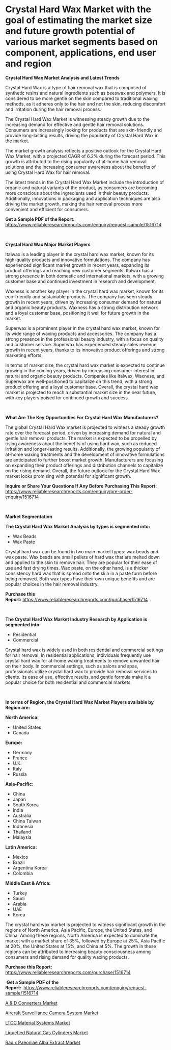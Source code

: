 <p><h1>Crystal Hard Wax Market with the goal of estimating the market size and future growth potential of various market segments based on component, applications, end user and region</h1></p><p><strong>Crystal Hard Wax Market Analysis and Latest Trends</strong></p>
<p><p>Crystal Hard Wax is a type of hair removal wax that is composed of synthetic resins and natural ingredients such as beeswax and polymers. It is considered to be more gentle on the skin compared to traditional waxing methods, as it adheres only to the hair and not the skin, reducing discomfort and irritation during the hair removal process.</p><p>The Crystal Hard Wax Market is witnessing steady growth due to the increasing demand for effective and gentle hair removal solutions. Consumers are increasingly looking for products that are skin-friendly and provide long-lasting results, driving the popularity of Crystal Hard Wax in the market.</p><p>The market growth analysis reflects a positive outlook for the Crystal Hard Wax Market, with a projected CAGR of 6.2% during the forecast period. This growth is attributed to the rising popularity of at-home hair removal solutions and the increasing consumer awareness about the benefits of using Crystal Hard Wax for hair removal.</p><p>The latest trends in the Crystal Hard Wax Market include the introduction of organic and natural variants of the product, as consumers are becoming more conscious about the ingredients used in their beauty products. Additionally, innovations in packaging and application techniques are also driving the market growth, making the hair removal process more convenient and efficient for consumers.</p></p>
<p><strong>Get a Sample PDF of the Report:&nbsp;</strong> <a href="https://www.reliableresearchreports.com/enquiry/request-sample/1516714">https://www.reliableresearchreports.com/enquiry/request-sample/1516714</a></p>
<p>&nbsp;</p>
<p><strong>Crystal Hard Wax Major Market Players</strong></p>
<p><p>Italwax is a leading player in the crystal hard wax market, known for its high-quality products and innovative formulations. The company has experienced significant market growth in recent years, expanding its product offerings and reaching new customer segments. Italwax has a strong presence in both domestic and international markets, with a growing customer base and continued investment in research and development.</p><p>Waxness is another key player in the crystal hard wax market, known for its eco-friendly and sustainable products. The company has seen steady growth in recent years, driven by increasing consumer demand for natural and organic beauty products. Waxness has a strong distribution network and a loyal customer base, positioning it well for future growth in the market.</p><p>Superwax is a prominent player in the crystal hard wax market, known for its wide range of waxing products and accessories. The company has a strong presence in the professional beauty industry, with a focus on quality and customer service. Superwax has experienced steady sales revenue growth in recent years, thanks to its innovative product offerings and strong marketing efforts.</p><p>In terms of market size, the crystal hard wax market is expected to continue growing in the coming years, driven by increasing consumer interest in natural and organic beauty products. Companies like Italwax, Waxness, and Superwax are well-positioned to capitalize on this trend, with a strong product offering and a loyal customer base. Overall, the crystal hard wax market is projected to reach a substantial market size in the near future, with key players poised for continued growth and success.</p></p>
<p>&nbsp;</p>
<p><strong>What Are The Key Opportunities For Crystal Hard Wax Manufacturers?</strong></p>
<p><p>The global Crystal Hard Wax market is projected to witness a steady growth rate over the forecast period, driven by increasing demand for natural and gentle hair removal products. The market is expected to be propelled by rising awareness about the benefits of using hard wax, such as reduced irritation and longer-lasting results. Additionally, the growing popularity of at-home waxing treatments and the development of innovative formulations are anticipated to further boost market growth. Manufacturers are focusing on expanding their product offerings and distribution channels to capitalize on the rising demand. Overall, the future outlook for the Crystal Hard Wax market looks promising with potential for significant growth.</p></p>
<p><strong>Inquire or Share Your Questions If Any Before Purchasing This Report:</strong> <a href="https://www.reliableresearchreports.com/enquiry/pre-order-enquiry/1516714">https://www.reliableresearchreports.com/enquiry/pre-order-enquiry/1516714</a></p>
<p>&nbsp;</p>
<p><strong>Market Segmentation</strong></p>
<p><strong>The Crystal Hard Wax Market Analysis by types is segmented into:</strong></p>
<p><ul><li>Wax Beads</li><li>Wax Paste</li></ul></p>
<p><p>Crystal hard wax can be found in two main market types: wax beads and wax paste. Wax beads are small pellets of hard wax that are melted down and applied to the skin to remove hair. They are popular for their ease of use and fast drying times. Wax paste, on the other hand, is a thicker consistency hard wax that is spread onto the skin in a paste form before being removed. Both wax types have their own unique benefits and are popular choices in the hair removal industry.</p></p>
<p><strong>Purchase this Report:&nbsp;</strong><a href="https://www.reliableresearchreports.com/purchase/1516714">https://www.reliableresearchreports.com/purchase/1516714</a></p>
<p>&nbsp;</p>
<p><strong>The Crystal Hard Wax Market Industry Research by Application is segmented into:</strong></p>
<p><ul><li>Residential</li><li>Commercial</li></ul></p>
<p><p>Crystal hard wax is widely used in both residential and commercial settings for hair removal. In residential applications, individuals frequently use crystal hard wax for at-home waxing treatments to remove unwanted hair on their body. In commercial settings, such as salons and spas, professionals utilize crystal hard wax to provide hair removal services to clients. Its ease of use, effective results, and gentle formula make it a popular choice for both residential and commercial markets.</p></p>
<p>&nbsp;</p>
<p><strong>In terms of Region, the Crystal Hard Wax Market Players available by Region are:</strong></p>
<p>
    <p> <strong> North America: </strong>
        <ul>
            <li>United States</li>
            <li>Canada</li>
        </ul>
        </p> 
    <p> <strong> Europe: </strong>
        <ul>
            <li>Germany</li>
            <li>France</li>
            <li>U.K.</li>
            <li>Italy</li>
            <li>Russia</li>
        </ul>
        </p> 
    <p> <strong> Asia-Pacific: </strong>
        <ul>
            <li>China</li>
            <li>Japan</li>
            <li>South Korea</li>
            <li>India</li>
            <li>Australia</li>
            <li>China Taiwan</li>
            <li>Indonesia</li>
            <li>Thailand</li>
            <li>Malaysia</li>
        </ul>
        </p> 
    <p> <strong> Latin America: </strong>
        <ul>
            <li>Mexico</li>
            <li>Brazil</li>
            <li>Argentina Korea</li>
            <li>Colombia</li>
        </ul>
        </p> 
    <p> <strong> Middle East & Africa: </strong>
        <ul>
            <li>Turkey</li>
            <li>Saudi</li>
            <li>Arabia</li>
            <li>UAE</li>
            <li>Korea</li>
        </ul>
    </p>
    </p>
<p><p>The crystal hard wax market is projected to witness significant growth in the regions of North America, Asia Pacific, Europe, the United States, and China. Among these regions, North America is expected to dominate the market with a market share of 35%, followed by Europe at 25%, Asia Pacific at 20%, the United States at 15%, and China at 5%. The growth in these regions can be attributed to increasing beauty consciousness among consumers and rising demand for quality waxing products.</p></p>
<p><strong>Purchase this Report: </strong><a href="https://www.reliableresearchreports.com/purchase/1516714">https://www.reliableresearchreports.com/purchase/1516714</a></p>
<p>&nbsp;<strong>Get a Sample PDF of the Report:&nbsp;&nbsp;</strong><a href="https://www.reliableresearchreports.com/enquiry/request-sample/1516714">https://www.reliableresearchreports.com/enquiry/request-sample/1516714</a></p>
<p><strong></strong></p>
<p><p><a href="https://view.publitas.com/reportprime-1/a-d-converters-market-size-share-trends-analysis-report-by-material-by-type-by-end-user-by-region-and-segment-forecasts-2024-2031/">A & D Converters Market</a></p><p><a href="https://issuu.com/reportprime-2/docs/aircraft-surveillance-camera-system-market-size-20">Aircraft Surveillance Camera System Market</a></p><p><a href="https://flame-sidecar-702.notion.site/LTCC-Material-Systems-Market-Size-Focuses-on-Market-Dynamics-In-Depth-Analysis-and-Future-Projectio-d98ed4f28c834d1da97b16008dfa524c">LTCC Material Systems Market</a></p><p><a href="https://github.com/myacatherineblakecaczo9vcsw/Market-Research-Report-List-1/blob/main/liquefied-natural-gas-cylinders-market.md">Liquefied Natural Gas Cylinders Market</a></p><p><a href="https://issuu.com/reportprime-2/docs/radix-paeoniae-alba-extract-market-size-2030.pptx">Radix Paeoniae Alba Extract Market</a></p></p>